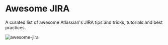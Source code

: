 # Awesome JIRA
A curated list of awesome Atlassian's JIRA tips and tricks, tutorials and best practices.

![awesome-jira](https://media0.giphy.com/media/5x89XRx3sBZFC/200.gif)

